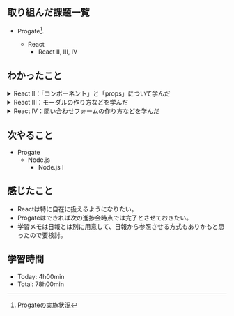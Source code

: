 ## 取り組んだ課題一覧
- Progate[^1].
  - React
    - React II, III, IV

  [^1]: [Progateの実施状況](https://github.com/i-yktr/work/blob/main/01_Progate/plan.md)

## わかったこと
<details>
  <summary>React II：「コンポーネント」と「props」について学んだ</summary>
  
  - ブラウザ表示するまで
    ```
    - ファイル構造
    React ┬ index.html
          └ src ┬ index.js
                └ components ─ App.js
    - 流れ
    App.js → index.js (変換) → index.html (挿入)
    ```
  - CSSを適用したい場合は `index.html` でスタイルシートを読み込む
  - JSXの場合、クラス名は `className` とする。 ※HTMLと違うので要注意⚠️
    ```diff
    - <h1 class="hoge">hello world</h1> <!-- HTML -->
    + <h1 className='hoge'>hello world</h1> {/* JSX */}
    ```
  - コンポーネントを別ファイルで使用するには エクスポート/インポート が必要なので要注意⚠️
  - Reactは表示コンテンツをコンポーネント化してタグとして使いまわすと一旦理解した
  - コンポーネント呼び出し時には 引数 を指定できる。  
    Reactではコレを `props` と呼んでる。※propsはPropetiesの略 [cf.](https://qiita.com/esoul/items/f699b7e40766bba92e76)
    ```jsx
    {/* コンポーネント呼び出し側 */}
    <div>
      <Language
        name='hoge' {/* props名=値 の形式 */}
      />
    </div>
    ```
    ```jsx
    {/* コンポーネント定義側 */}
    render() {
      {/* this.propsでオブジェクトを取得できる。プロパティの参照の仕方は普通のJSと同じ */}
      console.log(this.props.hoge); 
      return();
    }
    
    ```
  - mapを用いると呼び出し側の繰り返し処理を効率的に記述できる
    ```js
    render() {
      const fruitList = ['りんご', 'みかん', 'ばなな'];
      return (
        <div>
          { // ← Q.なぜココに中括弧があるか？ → A.JSXの中でJSの記述をしてるから
            fruitList.map((fruitItem) => {
              return (
                <p> {fruitItem} </p>
                {/* Q.中括弧の中なのに、なぜこのブロックはJSX記法になっているか？ → A.不明
                    returnの中だから？とも思ったが、後続スライドを見るとreturn以外でもjsxを使ってそう。
                    reactを読み込んでいる時点でjsファイル内でjsxを書けることになっており、
                    jsxの中でjsを書きたいときだけ{}が必要ということ..？疑問
                */}
              );　 
            })
          }
        </div>>
      );
    }
    ```
</details>

<details>
  <summary>React III：モーダルの作り方などを学んだ</summary>

  - stateにオブジェクトを設定している理由が分かった  
    stateは状態を表す概念（状態の集合体というか、状態というグループというか）で、数ある状態の1つ1つがオブジェクトのプロパティとして定義されるイメージ
  - propsでデータを渡す実装とする場合、データ定義部が肥大する傾向にある。前段レッスンの中で、データ定義部は切り出すことに触れていた理由はそのためだった？と、このレッスンを実施して思った。
</details>

<details>
  <summary>React IV：問い合わせフォームの作り方などを学んだ</summary>

  - `<input />` みたいな書き方の後ろの `/` を**自己クローズタグ**と呼ぶ
  - form送信時のイベントは `onSubmit` ※formに属性指定
  - 入力値はstateで管理する  
    - 利点：エラーメッセージとワンセットで処理できたりする
  - 入力値の変更・削除のイベントは `onChange` ※inputタグなどに属性指定
    ```jsx
    <input
      value={this.state.email}
      onChange={(event)=>{console.log(event.target.value)}}
      {/* 引数にevent⚠️ */}
      {/* event.target.vlueで入力値の取得をする */}
    />
    ```
</details>

## 次やること
- Progate
  - Node.js
    - Node.js I

## 感じたこと
- Reactは特に自在に扱えるようになりたい。
- Progateはできれば次の進捗会時点では完了とさせておきたい。
- 学習メモは日報とは別に用意して、日報から参照させる方式もありかもと思ったので要検討。

## 学習時間
- Today: 4h00min
- Total: 78h00min
